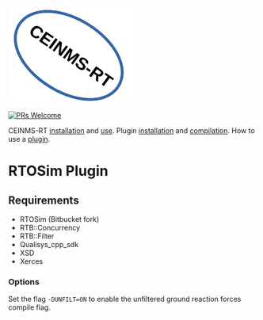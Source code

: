 <img src="https://github.com/CEINMS-RT/ceinmsrt-core-cpp/blob/main/CEINMS-RT_V2_ICON.png" width="50%" alt="CEINMS-RT logo">

[![PRs Welcome](https://img.shields.io/badge/PRs-welcome-brightgreen.svg)]()

CEINMS-RT [installation](https://ceinms-docs.readthedocs.io/en/latest/Installation%20%5BWindows%5D.html) and [use](https://ceinms-docs.readthedocs.io/en/latest/Tutorial%20%5BWindows%5D%5BUbuntu%5D.html).
Plugin [installation](#requirements) and [compilation](https://ceinms-docs.readthedocs.io/en/latest/Compilation%20%5BWindows%5D.html). How to use a [plugin](#how-to-use-it).

# RTOSim Plugin

## Requirements

* RTOSim (Bitbucket fork)
* RTB::Concurrency
* RTB::Filter
* Qualisys_cpp_sdk
* XSD
* Xerces

### Options

Set the flag `-DUNFILT=ON` to enable the unfiltered ground reaction forces compile flag.
